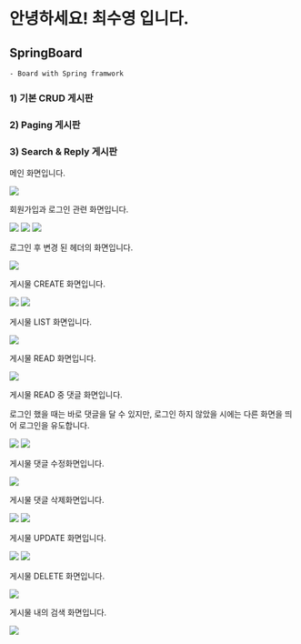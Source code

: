 # 안녕하세요! 최수영 입니다.



## SpringBoard
	- Board with Spring framwork

### 1) 기본 CRUD 게시판
### 2) Paging 게시판
### 3) Search & Reply  게시판

<div>
	<p>메인 화면입니다.</p>
	<img src="https://user-images.githubusercontent.com/46646408/52951013-0e6ad600-33c4-11e9-9469-8124113067e7.PNG">
	<p>회원가입과 로그인 관련 화면입니다.</p>
	<img src="https://user-images.githubusercontent.com/46646408/52951015-0f036c80-33c4-11e9-8dca-951df545cc00.PNG">
	<img src="https://user-images.githubusercontent.com/46646408/52951017-0f036c80-33c4-11e9-85d7-4336fbb984e9.PNG">
	<img src="https://user-images.githubusercontent.com/46646408/52951017-0f036c80-33c4-11e9-85d7-4336fbb984e9.PNG">
	<p>로그인 후 변경 된 헤더의 화면입니다.</p>
	<img src="https://user-images.githubusercontent.com/46646408/52951019-0f036c80-33c4-11e9-9805-d42dbe1191a2.PNG">
	<p>게시물 CREATE 화면입니다.</p>
	<img src="https://user-images.githubusercontent.com/46646408/52951020-0f9c0300-33c4-11e9-8fad-6bb78351b3bb.PNG">
	<img src="https://user-images.githubusercontent.com/46646408/52951021-0f9c0300-33c4-11e9-9523-d68f5dd632f7.PNG">
	<p>게시물 LIST 화면입니다.</p>
	<img src="https://user-images.githubusercontent.com/46646408/52951023-10349980-33c4-11e9-9429-84f988bcd556.PNG">
	<p>게시물 READ 화면입니다.</p>
	<img src="https://user-images.githubusercontent.com/46646408/52951006-0b6fe580-33c4-11e9-8174-e36e8604d111.PNG">
	<p>게시물 READ 중 댓글 화면입니다.</p>
	<p>로그인 했을 때는 바로 댓글을 달 수 있지만, 로그인 하지 않았을 시에는 다른 화면을 띄어 로그인을 유도합니다.</p>
	<img src="https://user-images.githubusercontent.com/46646408/52951024-10349980-33c4-11e9-99b3-be49f8b73885.PNG">
	<img src="https://user-images.githubusercontent.com/46646408/52951025-10349980-33c4-11e9-9619-74693694ff82.PNG">
	<p>게시물 댓글 수정화면입니다.</p>
	<img src="https://user-images.githubusercontent.com/46646408/52951001-09a62200-33c4-11e9-9d2d-6e2ea13288be.PNG">
	<p>게시물 댓글 삭제화면입니다.</p>
	<img src="https://user-images.githubusercontent.com/46646408/52951009-0c087c00-33c4-11e9-96b4-6c3b28d570fb.PNG">
	<img src="https://user-images.githubusercontent.com/46646408/52951004-0ad74f00-33c4-11e9-9ffa-99a5f4ac2c5e.PNG">
	<p>게시물 UPDATE 화면입니다.</p>
	<img src="https://user-images.githubusercontent.com/46646408/52951010-0ca11280-33c4-11e9-8137-da74f33dc98e.PNG">
	<img src="https://user-images.githubusercontent.com/46646408/52951011-0ca11280-33c4-11e9-9aec-070323f09420.PNG">
	<p>게시물 DELETE 화면입니다.</p>
	<img src="https://user-images.githubusercontent.com/46646408/52951009-0c087c00-33c4-11e9-96b4-6c3b28d570fb.PNG">
	<p>게시물 내의 검색 화면입니다.</p>
	<img src="https://user-images.githubusercontent.com/46646408/52951012-0dd23f80-33c4-11e9-9fe6-8d70cc1a6aa6.PNG">
	
</div>




